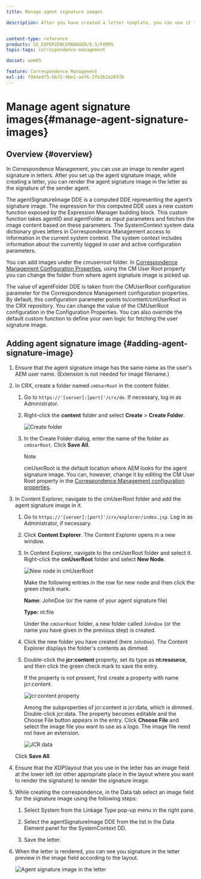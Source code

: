 ```yaml
---
title: Manage agent signature images

description: After you have created a letter template, you can use it to create correspondence in AEM Forms by managing data, content, and attachments.


content-type: reference
products: SG_EXPERIENCEMANAGER/6.5/FORMS
topic-tags: correspondence-management

docset: aem65

feature: Correspondence Management
exl-id: f044ed75-bb72-4be1-aef6-2fb3b2a2697b
---
```

# Manage agent signature images{#manage-agent-signature-images}

## Overview {#overview}

In Correspondence Management, you can use an image to render agent signature in letters. After you set up the agent signature image, while creating a letter, you can render the agent signature image in the letter as the signature of the sender agent.

The agentSignatureImage DDE is a computed DDE representing the agent’s signature image. The expression for this computed DDE uses a new custom function exposed by the Expression Manager building block. This custom function takes agentID and agentFolder as input parameters and fetches the image content based on these parameters. The SystemContext system data dictionary gives letters in Correspondence Management access to information in the current system context. The system context includes information about the currently logged in user and active configuration parameters.

You can add images under the cmuserroot folder. In [Correspondence Management Configuration Properties](/help/forms/using/cm-configuration-properties.md), using the CM User Root property you can change the folder from where agent signature image is picked up.

The value of agentFolder DDE is taken from the CMUserRoot configuration parameter for the Correspondence Management configuration properties. By default, this configuration parameter points to/content/cmUserRoot in the CRX repository. You can change the value of the CMUserRoot configuration in the Configuration Properties.
You can also override the default custom function to define your own logic for fetching the user signature image.

## Adding agent signature image {#adding-agent-signature-image}

1. Ensure that the agent signature image has the same name as the user's AEM user name. (Extension is not needed for image filename.)
1. In CRX, create a folder named `cmUserRoot` in the content folder.

    1. Go to `https://'[server]:[port]'/crx/de`. If necessary, log in as Administrator.

    1. Right-click the **content** folder and select **Create** &gt; **Create Folder**.

       ![Create folder](assets/1_createnode_cmuserroot.png)

    1. In the Create Folder dialog, enter the name of the folder as `cmUserRoot`. Click **Save All**.

       >[!NOTE]
       >
       >cmUserRoot is the default location where AEM looks for the agent signature image. You can, however, change it by editing the CM User Root property in the [Correspondence Management configuration properties](/help/forms/using/cm-configuration-properties.md).

1. In Content Explorer, navigate to the cmUserRoot folder and add the agent signature image in it.

    1. Go to `https://'[server]:[port]'/crx/explorer/index.jsp`. Log in as Administrator, if necessary.
    1. Click **Content Explorer**. The Content Explorer opens in a new window.
    1. In Content Explorer, navigate to the cmUserRoot folder and select it. Right-click the **cmUserRoot** folder and select **New Node**.

       ![New node in cmUserRoot](assets/2_cmuserroot_newnode.png)

       Make the following entries in the row for new node and then click the green check mark.

       **Name:** JohnDoe (or the name of your agent signature file)

       **Type:** nt:file

       Under the `cmUserRoot` folder, a new folder called `JohnDoe` (or the name you have given in the previous step) is created.

    1. Click the new folder you have created (here `JohnDoe`). The Content Explorer displays the folder's contents as dimmed.

    1. Double-click the **jcr:content** property, set its type as **nt:resource**, and then click the green check mark to save the entry.

       If the property is not present, first create a property with name jcr:content.

       ![jcr:content property](assets/3_jcrcontentntresource.png)

       Among the subproperties of jcr:content is jcr:data, which is dimmed. Double-click jcr:data. The property becomes editable and the Choose File button appears in the entry. Click **Choose File** and select the image file you want to use as a logo. The image file need not have an extension.

       ![JCR data](assets/5_jcrdata.png)

   Click **Save All**.

1. Ensure that the XDP\layout that you use in the letter has an image field at the lower left (or other appropriate place in the layout where you want to render the signature) to render the signature image.
1. While creating the correspondence, in the Data tab select an image field for the signature image using the following steps:

    1. Select System from the Linkage Type pop-up menu in the right pane.

    1. Select the agentSignatureImage DDE from the list in the Data Element panel for the SystemContext DD.

    1. Save the letter.

1. When the letter is rendered, you can see you signature in the letter preview in the image field according to the layout.

   ![Agent signature image in the letter](assets/letterwithsignature.png)
